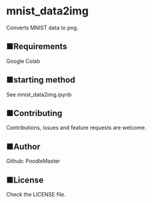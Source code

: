 # mnist_data2img
Converts MNIST data to png.

## ■Requirements
Google Colab

## ■starting method
See mnist_data2img.ipynb

## ■Contributing
Contributions, issues and feature requests are welcome.

## ■Author
Github: PoodleMaster

## ■License
Check the LICENSE file.
